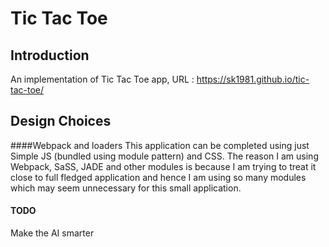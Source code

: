 # Tic Tac Toe

## Introduction
An implementation of Tic Tac Toe app, URL : https://sk1981.github.io/tic-tac-toe/

## Design Choices

####Webpack and loaders
This application can be completed using just Simple JS (bundled using module pattern) and CSS.
The reason I am using Webpack, SaSS, JADE and other modules is because I am trying to treat it
close to  full fledged application and hence I am using so many modules which may seem unnecessary
for this small application.

#### TODO
Make the AI smarter
